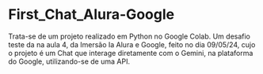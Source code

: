 # First_Chat_Alura-Google
Trata-se de um projeto realizado em Python no Google Colab. Um desafio teste da na aula 4, da Imersão Ia Alura e Google, feito no dia 09/05/24, cujo o projeto é um Chat que interage diretamente com o Gemini, na plataforma do Google, utilizando-se de uma API.
